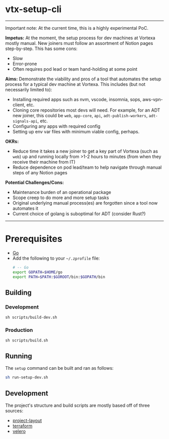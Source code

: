 # vtx-setup-cli

---

Important note: At the current time, this is a highly experimental PoC.

**Impetus:** At the moment, the setup process for dev machines at Vortexa mostly manual. New joiners must follow an assortment of Notion pages step-by-step. This has some cons:
* Slow
* Error-prone
* Often requires pod lead or team hand-holding at some point

**Aims:** Demonstrate the viability and pros of a tool that automates the setup process for a typical dev machine at Vortexa. This includes (but not necessarily limited to):
* Installing required apps such as nvm, vscode, insomnia, sops, aws-vpn-client, etc.
* Cloning core repositories most devs will need. For example, for an ADT new joiner, this could be `web`, `app-core`, `api`, `adt-publish-workers`, `adt-signals-api`, etc.
* Configuring any apps with required config
* Setting up env var files with minimum viable config, perhaps.

**OKRs:**

* Reduce time it takes a new joiner to get a key part of Vortexa (such as `web`) up and running locally from >1-2 hours to minutes (from when they receive their machine from IT)
* Reduce dependence on pod lead/team to help navigate through manual steps of any Notion pages

**Potential Challenges/Cons:**

* Maintenance burden of an operational package
* Scope creep to do more and more setup tasks
* Original underlying manual process(es) are forgotten since a tool now automates it
* Current choice of golang is suboptimal for ADT (consider Rust?)
---

# Prerequisites

* [Go](https://go.dev/dl/)
* Add the following to your `~/.zprofile` file:
  ```bash
  # -- Go
  export GOPATH=$HOME/go
  export PATH=$PATH:$GOROOT/bin:$GOPATH/bin
  ```

## Building

### Development

```
sh scripts/build-dev.sh
```

### Production

```
sh scripts/build.sh
```

## Running

The `setup` command can be built and ran as follows:

```bash
sh run-setup-dev.sh
```

## Development

The project's structure and build scripts are mostly based off of three sources:

* [project-layout](https://github.com/golang-standards/project-layout)
* [terraform](https://github.com/hashicorp/terraform)
* [velero](https://github.com/vmware-tanzu/velero)
